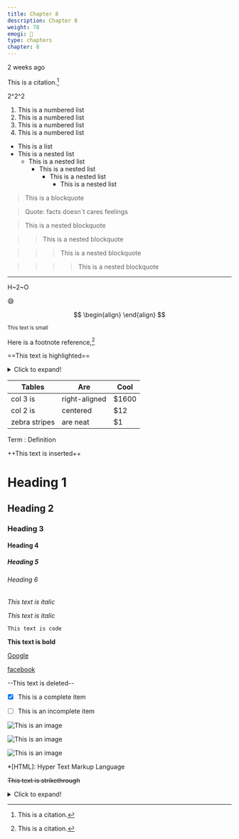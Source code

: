 ```yaml
---
title: Chapter 8
description: Chapter 8
weight: 78
emogi: 🤭
type: chapters
chapter: 8
---
```



<time datetime="2013-04-06T12:32+00:00">2 weeks ago</time>


This is a citation.[^1]
[^1]: This is a citation.


2^2^2


1. This is a numbered list
2. This is a numbered list
3. This is a numbered list
4. This is a numbered list
- This is a list
- This is a nested list
	- This is a nested list
		- This is a nested list
			- This is a nested list
				- This is a nested list


> This is a blockquote

> Quote: facts doesn`t cares feelings 

> This is a nested blockquote

>> This is a nested blockquote

>>> This is a nested blockquote

>>>> This is a nested blockquote


---


H~2~O


:smile:


$$
\begin{align}
\end{align}
$$


<sub>This text is small</sub>


Here is a footnote reference,[^1]
[^1]: And here is the footnote.


==This text is highlighted==


<details>
<summary>Click to expand!</summary>
</details>


| Tables | Are | Cool |
| --- | --- | --- |
| col 3 is | right-aligned | $1600 |
| col 2 is | centered | $12 |
| zebra stripes | are neat | $1 |


Term
: Definition


++This text is inserted++


# Heading 1 
## Heading 2 
### Heading 3 
#### Heading 4 
##### Heading 5 
###### Heading 6 


*This text is italic*

_This text is italic_


`This text is code`


**This text is bold**


[Google](https://www.google.com)

[facebook](https://www.facebook.com "This is a title")


--This text is deleted--


- [x] This is a complete item
- [ ] This is an incomplete item


![This is an image](https://www.google.com/images/branding/googlelogo/1x/googlelogo_color_272x92dp.png)

![This is an image](https://images.pexels.com/photos/14980905/pexels-photo-14980905.jpeg "This is a title")

![This is an image](https://images.pexels.com/photos/1612351/pexels-photo-1612351.jpeg)


*[HTML]: Hyper Text Markup Language


~~This text is strikethrough~~


<details>
<summary>Click to expand!</summary>
</details>
